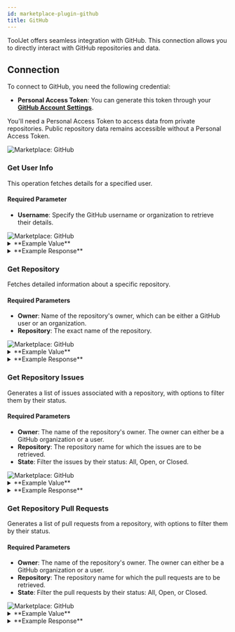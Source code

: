 ```yaml
---
id: marketplace-plugin-github
title: GitHub
---
```


ToolJet offers seamless integration with GitHub. This connection allows you to directly interact with GitHub repositories and data.

## Connection

To connect to GitHub, you need the following credential:
- **Personal Access Token**: You can generate this token through your **[GitHub Account Settings](https://docs.github.com/en/authentication/keeping-your-account-and-data-secure/creating-a-personal-access-token)**.

You'll need a Personal Access Token to access data from private repositories. Public repository data remains accessible without a Personal Access Token.

<img className="screenshot-full" src="/img/marketplace/plugins/github/connection-v3.png" alt="Marketplace: GitHub" />

### Get User Info

This operation fetches details for a specified user.

#### Required Parameter

- **Username**: Specify the GitHub username or organization to retrieve their details.

<img className="screenshot-full" src="/img/marketplace/plugins/github/get-user-info-v4.png" alt="Marketplace: GitHub" />

<details>
<summary>**Example Value**</summary>
```yaml
    "Username":"ToolJet"
```
</details>

<details>
<summary>**Example Response**</summary>
```yaml
{
    login:"ToolJet"
    id:"ID"
    node_id:"NODE ID"
    avatar_url:"https://avatars.githubusercontent.com/u/82193554?v=4"
    gravatar_id:""
    url:"https://api.github.com/users/ToolJet"
    html_url:"https://github.com/ToolJet"
    followers_url:"https://api.github.com/users/ToolJet/followers"
    following_url:"https://api.github.com/users/ToolJet/following{/other_user}"
    gists_url:"https://api.github.com/users/ToolJet/gists{/gist_id}"
    starred_url:"https://api.github.com/users/ToolJet/starred{/owner}{/repo}"
    subscriptions_url:"https://api.github.com/users/ToolJet/subscriptions"
    organizations_url:"https://api.github.com/users/ToolJet/orgs"
    repos_url:"https://api.github.com/users/ToolJet/repos"
    events_url:"https://api.github.com/users/ToolJet/events{/privacy}"
    received_events_url:"https://api.github.com/users/ToolJet/received_events"
    "..."
}
```
</details>

### Get Repository

Fetches detailed information about a specific repository.

#### Required Parameters

- **Owner**: Name of the repository's owner, which can be either a GitHub user or an organization.
- **Repository**: The exact name of the repository.

<img className="screenshot-full" src="/img/marketplace/plugins/github/get-repo-v2.png" alt="Marketplace: GitHub" />

<details>
<summary>**Example Value**</summary>
```yaml
    "Owner":"ToolJet"
    "Repository":"tooljet"
```
</details>

<details>
<summary>**Example Response**</summary>
```yaml
{
    "id": ID
    "node_id":"NODE ID"
    "name":"ToolJet"
    "full_name":"ToolJet/ToolJet"
    "private":false
    "html_url":"https://github.com/ToolJet/ToolJet"
    "description":"Low-code platform for building business applications. Connect to databases, cloud storages, GraphQL, API endpoints, Airtable, Google sheets, OpenAI, etc and build apps using drag and drop application builder. Built using JavaScript/TypeScript. 🚀"
    "fork":false
    "url":"https://api.github.com/repos/ToolJet/ToolJet"
    "forks_url":"https://api.github.com/repos/ToolJet/ToolJet/forks"
    "keys_url":"https://api.github.com/repos/ToolJet/ToolJet/keys{/key_id}"
    "collaborators_url":"https://api.github.com/repos/ToolJet/ToolJet/collaborators{/collaborator}"
    "teams_url":"https://api.github.com/repos/ToolJet/ToolJet/teams"
    "..."
}
```
</details>

### Get Repository Issues

Generates a list of issues associated with a repository, with options to filter them by their status.

#### Required Parameters

- **Owner**: The name of the repository's owner. The owner can either be a GitHub organization or a user.
- **Repository**: The repository name for which the issues are to be retrieved.
- **State**: Filter the issues by their status: All, Open, or Closed.

<img className="screenshot-full" src="/img/marketplace/plugins/github/get-issue-v2.png" alt="Marketplace: GitHub" />

<details>
<summary>**Example Value**</summary>
```yaml
    "Owner":"ToolJet"
    "Repository":"tooljet"
    "State":"All"
```
</details>

<details>
<summary>**Example Response**</summary>
```yaml
{
    "url":"https://api.github.com/repos/ToolJet/ToolJet/issues/12086"
    "repository_url":"https://api.github.com/repos/ToolJet/ToolJet"
    "labels_url":"https://api.github.com/repos/ToolJet/ToolJet/issues/12086/labels{/name}"
    "comments_url":"https://api.github.com/repos/ToolJet/ToolJet/issues/12086/comments"
    "events_url":"https://api.github.com/repos/ToolJet/ToolJet/issues/12086/events"
    "html_url":"https://github.com/ToolJet/ToolJet/pull/12086"
    "id":ID
    "node_id":"NODE ID"
    "number":12086
    "title":"add app-git and git-sync modules"
}
```
</details>

### Get Repository Pull Requests

Generates a list of pull requests from a repository, with options to filter them by their status.

#### Required Parameters

- **Owner**: The name of the repository's owner. The owner can either be a GitHub organization or a user.
- **Repository**: The repository name for which the pull requests are to be retrieved.
- **State**: Filter the pull requests by their status: All, Open, or Closed.

<img className="screenshot-full" src="/img/marketplace/plugins/github/get-pull-v2.png" alt="Marketplace: GitHub" />

<details>
<summary>**Example Value**</summary>
```yaml
    "Owner":"ToolJet"
    "Repository":"tooljet"
    "State":"All"
```
</details>

<details>
<summary>**Example Response**</summary>
```yaml
{
    "url":"https://api.github.com/repos/ToolJet/ToolJet/pulls/12086"
    "id":ID
    "node_id":"NODE ID"
    "html_url":"https://github.com/ToolJet/ToolJet/pull/12086"
    "diff_url":"https://github.com/ToolJet/ToolJet/pull/12086.diff"
    "patch_url":"https://github.com/ToolJet/ToolJet/pull/12086.patch"
    "issue_url":"https://api.github.com/repos/ToolJet/ToolJet/issues/12086"
    "number":12086
    "state":"open"
    "locked":false
    "title":"add app-git and git-sync modules"
}
```
</details>